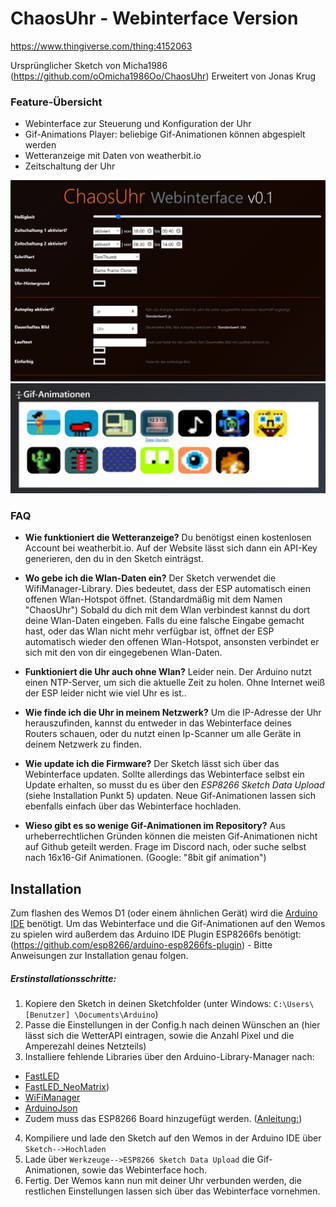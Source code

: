 # ChaosUhr - Webinterface Version
https://www.thingiverse.com/thing:4152063 

Ursprünglicher Sketch von Micha1986 (https://github.com/oOmicha1986Oo/ChaosUhr)
Erweitert von Jonas Krug


### Feature-Übersicht

  - Webinterface zur Steuerung und Konfiguration der Uhr
  - Gif-Animations Player: beliebige Gif-Animationen können abgespielt werden
  - Wetteranzeige mit Daten von weatherbit.io
  - Zeitschaltung der Uhr
  
 ![Screenshot1](Screenshot/screen1.jpg)
 ![Screenshot2](Screenshot/screen2.jpg)


### FAQ

* __Wie funktioniert die Wetteranzeige?__
Du benötigst einen kostenlosen Account bei weatherbit.io. Auf der Website lässt sich dann ein API-Key generieren, den du in den Sketch einträgst.

* __Wo gebe ich die Wlan-Daten ein?__
Der Sketch verwendet die WifiManager-Library. Dies bedeutet, dass der ESP automatisch einen offenen Wlan-Hotspot öffnet. (Standardmäßig mit dem Namen "ChaosUhr") Sobald du dich mit dem Wlan verbindest kannst du dort deine Wlan-Daten eingeben. Falls du eine falsche Eingabe gemacht hast, oder das Wlan nicht mehr verfügbar ist, öffnet der ESP automatisch wieder den offenen Wlan-Hotspot, ansonsten verbindet er sich mit den von dir eingegebenen Wlan-Daten.

* __Funktioniert die Uhr auch ohne Wlan?__
Leider nein. Der Arduino nutzt einen NTP-Server, um sich die aktuelle Zeit zu holen. Ohne Internet weiß der ESP leider nicht wie viel Uhr es ist..

* __Wie finde ich die Uhr in meinem Netzwerk?__
Um die IP-Adresse der Uhr herauszufinden, kannst du entweder in das Webinterface deines Routers schauen, oder du nutzt einen Ip-Scanner um alle Geräte in deinem Netzwerk zu finden.

* __Wie update ich die Firmware?__
Der Sketch lässt sich über das Webinterface updaten. Sollte allerdings das Webinterface selbst ein Update erhalten, so musst du es über den _ESP8266 Sketch Data Upload_ (siehe Installation Punkt 5) updaten.
Neue Gif-Animationen lassen sich ebenfalls einfach über das Webinterface hochladen.

* __Wieso gibt es so wenige Gif-Animationen im Repository?__
Aus urheberrechtlichen Gründen können die meisten Gif-Animationen nicht auf Github geteilt werden. Frage im Discord nach, oder suche selbst nach 16x16-Gif Animationen. (Google: "8bit gif animation")


## Installation

Zum flashen des Wemos D1 (oder einem ähnlichen Gerät) wird die [Arduino IDE](https://www.arduino.cc/en/main/software) benötigt.
Um das Webinterface und die Gif-Animationen auf den Wemos zu spielen wird außerdem das Arduino IDE Plugin ESP8266fs benötigt: (https://github.com/esp8266/arduino-esp8266fs-plugin) - Bitte Anweisungen zur Installation genau folgen.

##### Erstinstallationsschritte:
1. Kopiere den Sketch in deinen Sketchfolder (unter Windows: `C:\Users\ [Benutzer] \Documents\Arduino`)
2. Passe die Einstellungen in der Config.h nach deinen Wünschen an (hier lässt sich die WetterAPI eintragen, sowie die Anzahl Pixel und die Amperezahl deines Netzteils)
3. Installiere fehlende Libraries über den Arduino-Library-Manager nach:
* [FastLED](https://github.com/FastLED/FastLED)
* [FastLED_NeoMatrix](https://github.com/marcmerlin/FastLED_NeoMatrix))
* [WiFiManager](https://github.com/tzapu/WiFiManager)
* [ArduinoJson](https://github.com/bblanchon/ArduinoJson)
* Zudem muss das ESP8266 Board hinzugefügt werden. ([Anleitung:](https://randomnerdtutorials.com/how-to-install-esp8266-board-arduino-ide/))
4. Kompiliere und lade den Sketch auf den Wemos in der Arduino IDE über `Sketch-->Hochladen`
5. Lade über `Werkzeuge-->ESP8266 Sketch Data Upload` die Gif-Animationen, sowie das Webinterface hoch.
6. Fertig. Der Wemos kann nun mit deiner Uhr verbunden werden, die restlichen Einstellungen lassen sich über das Webinterface vornehmen.



